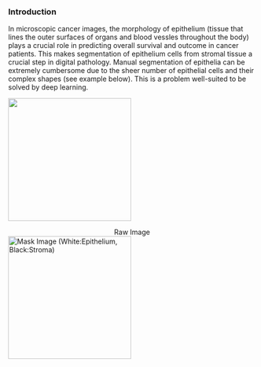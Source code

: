 ### Introduction

In microscopic cancer images, the morphology of epithelium (tissue that lines the outer surfaces of organs and blood vessles throughout the body) plays a crucial role in predicting overall survival and outcome in cancer patients. This makes segmentation of epithelium cells from stromal tissue a crucial step in  digital pathology. Manual segmentation of epithelia can be extremely cumbersome due to the sheer number of epithelial cells and their complex shapes (see example below). This is a problem well-suited to be solved by deep learning.

<p float="left">
<img src="https://github.com/sxk1031/digital_pathology/blob/main/images/12947_00004.jpg" width="250" height="250"/>
<center>Raw Image</center>
<img src="https://github.com/sxk1031/digital_pathology/blob/main/images/12947_00004_mask.png" width="250" height="250" title="Mask Image (White:Epithelium, Black:Stroma)"/>
</p>

